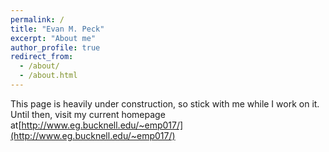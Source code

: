 ```yaml
---
permalink: /
title: "Evan M. Peck"
excerpt: "About me"
author_profile: true
redirect_from: 
  - /about/
  - /about.html
---
```


This page is heavily under construction, so stick with me while I work on it. Until then, visit my current homepage at[http://www.eg.bucknell.edu/~emp017/](http://www.eg.bucknell.edu/~emp017/)

